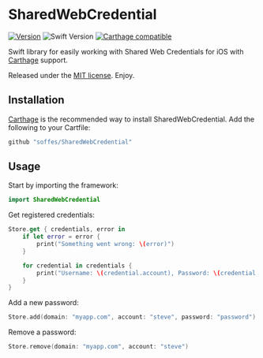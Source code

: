 # SharedWebCredential

[![Version](https://img.shields.io/github/release/soffes/SharedWebCredential.svg)](https://github.com/soffes/SharedWebCredential/releases)
![Swift Version](https://img.shields.io/badge/swift-3.0.2-orange.svg)
[![Carthage compatible](https://img.shields.io/badge/Carthage-compatible-4BC51D.svg?style=flat)](https://github.com/Carthage/Carthage)

Swift library for easily working with Shared Web Credentials for iOS with [Carthage](https://github.com/carthage/carthage) support.

Released under the [MIT license](LICENSE). Enjoy.


## Installation

[Carthage](https://github.com/carthage/carthage) is the recommended way to install SharedWebCredential. Add the following to your Cartfile:

``` ruby
github "soffes/SharedWebCredential"
```

## Usage
Start by importing the framework:

``` swift
import SharedWebCredential
```

Get registered credentials:

``` swift
Store.get { credentials, error in
    if let error = error {
        print("Something went wrong: \(error)")
    }

    for credential in credentials {
        print("Username: \(credential.account), Password: \(credential.password)")
    }
}
```

Add a new password:

``` swift
Store.add(domain: "myapp.com", account: "steve", password: "password")
```

Remove a password:

``` swift
Store.remove(domain: "myapp.com", account: "steve")
```

